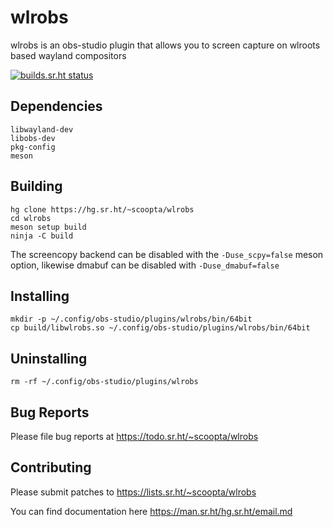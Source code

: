 # wlrobs
wlrobs is an obs-studio plugin that allows you to screen capture on wlroots based wayland compositors

[![builds.sr.ht status](https://builds.sr.ht/~scoopta/wlrobs.svg)](https://builds.sr.ht/~scoopta/wlrobs?)

## Dependencies
	libwayland-dev
	libobs-dev
	pkg-config
	meson
## Building
	hg clone https://hg.sr.ht/~scoopta/wlrobs
	cd wlrobs
	meson setup build
	ninja -C build
The screencopy backend can be disabled with the `-Duse_scpy=false` meson option, likewise dmabuf can be disabled with `-Duse_dmabuf=false`

## Installing
	mkdir -p ~/.config/obs-studio/plugins/wlrobs/bin/64bit
	cp build/libwlrobs.so ~/.config/obs-studio/plugins/wlrobs/bin/64bit
## Uninstalling
	rm -rf ~/.config/obs-studio/plugins/wlrobs
## Bug Reports
Please file bug reports at https://todo.sr.ht/~scoopta/wlrobs
## Contributing
Please submit patches to https://lists.sr.ht/~scoopta/wlrobs

You can find documentation here https://man.sr.ht/hg.sr.ht/email.md
